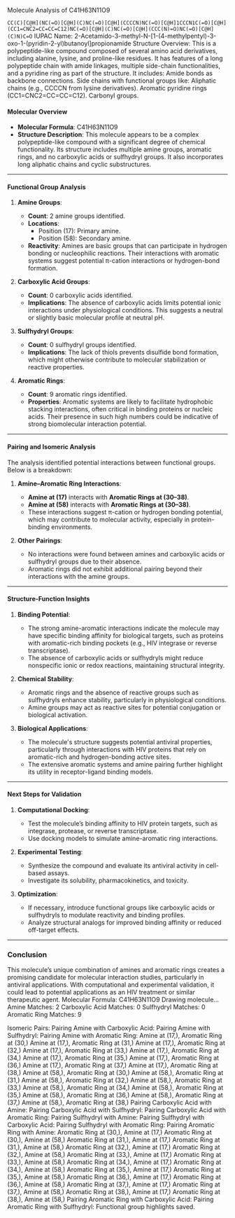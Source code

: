 Molecule Analysis of C41H63N11O9

`CC(C)[C@H](NC(=O)[C@H](C)NC(=O)[C@H](CCCCN)NC(=O)[C@H]1CCCN1C(=O)[C@H](CC1=CNC2=CC=CC=C12)NC(=O)[C@H](C)NC(=O)[C@H](CCC(N)=O)NC(=O)[C@H](C)N)C=O`
IUPAC Name:
2-Acetamido-3-methyl-N-[1-(4-methylpentyl)-3-oxo-1-(pyridin-2-yl)butanoyl]propionamide
Structure Overview:
This is a polypeptide-like compound composed of several amino acid derivatives, including alanine, lysine, and proline-like residues. It has features of a long polypeptide chain with amide linkages, multiple side-chain functionalities, and a pyridine ring as part of the structure. It includes:
Amide bonds as backbone connections.
Side chains with functional groups like:
Aliphatic chains (e.g., CCCCN from lysine derivatives).
Aromatic pyridine rings (CC1=CNC2=CC=CC=C12).
Carbonyl groups.

#### **Molecular Overview**

*   **Molecular Formula**: C41H63N11O9
*   **Structure Description**: This molecule appears to be a complex polypeptide-like compound with a significant degree of chemical functionality. Its structure includes multiple amine groups, aromatic rings, and no carboxylic acids or sulfhydryl groups. It also incorporates long aliphatic chains and cyclic substructures.

* * *

#### **Functional Group Analysis**

1.  **Amine Groups**:
    
    *   **Count**: 2 amine groups identified.
    *   **Locations**:
        *   Position (17): Primary amine.
        *   Position (58): Secondary amine.
    *   **Reactivity**: Amines are basic groups that can participate in hydrogen bonding or nucleophilic reactions. Their interactions with aromatic systems suggest potential π-cation interactions or hydrogen-bond formation.
2.  **Carboxylic Acid Groups**:
    
    *   **Count**: 0 carboxylic acids identified.
    *   **Implications**: The absence of carboxylic acids limits potential ionic interactions under physiological conditions. This suggests a neutral or slightly basic molecular profile at neutral pH.
3.  **Sulfhydryl Groups**:
    
    *   **Count**: 0 sulfhydryl groups identified.
    *   **Implications**: The lack of thiols prevents disulfide bond formation, which might otherwise contribute to molecular stabilization or reactive properties.
4.  **Aromatic Rings**:
    
    *   **Count**: 9 aromatic rings identified.
    *   **Properties**: Aromatic systems are likely to facilitate hydrophobic stacking interactions, often critical in binding proteins or nucleic acids. Their presence in such high numbers could be indicative of strong biomolecular interaction potential.

* * *

#### **Pairing and Isomeric Analysis**

The analysis identified potential interactions between functional groups. Below is a breakdown:

1.  **Amine–Aromatic Ring Interactions**:
    
    *   **Amine at (17)** interacts with **Aromatic Rings at (30–38)**.
    *   **Amine at (58)** interacts with **Aromatic Rings at (30–38)**.
    *   These interactions suggest π-cation or hydrogen bonding potential, which may contribute to molecular activity, especially in protein-binding environments.
2.  **Other Pairings**:
    
    *   No interactions were found between amines and carboxylic acids or sulfhydryl groups due to their absence.
    *   Aromatic rings did not exhibit additional pairing beyond their interactions with the amine groups.

* * *

#### **Structure-Function Insights**

1.  **Binding Potential**:
    
    *   The strong amine-aromatic interactions indicate the molecule may have specific binding affinity for biological targets, such as proteins with aromatic-rich binding pockets (e.g., HIV integrase or reverse transcriptase).
    *   The absence of carboxylic acids or sulfhydryls might reduce nonspecific ionic or redox reactions, maintaining structural integrity.
2.  **Chemical Stability**:
    
    *   Aromatic rings and the absence of reactive groups such as sulfhydryls enhance stability, particularly in physiological conditions.
    *   Amine groups may act as reactive sites for potential conjugation or biological activation.
3.  **Biological Applications**:
    
    *   The molecule's structure suggests potential antiviral properties, particularly through interactions with HIV proteins that rely on aromatic-rich and hydrogen-bonding active sites.
    *   The extensive aromatic systems and amine pairing further highlight its utility in receptor-ligand binding models.

* * *

#### **Next Steps for Validation**

1.  **Computational Docking**:
    
    *   Test the molecule’s binding affinity to HIV protein targets, such as integrase, protease, or reverse transcriptase.
    *   Use docking models to simulate amine-aromatic ring interactions.
2.  **Experimental Testing**:
    
    *   Synthesize the compound and evaluate its antiviral activity in cell-based assays.
    *   Investigate its solubility, pharmacokinetics, and toxicity.
3.  **Optimization**:
    
    *   If necessary, introduce functional groups like carboxylic acids or sulfhydryls to modulate reactivity and binding profiles.
    *   Analyze structural analogs for improved binding affinity or reduced off-target effects.

* * *

### Conclusion

This molecule’s unique combination of amines and aromatic rings creates a promising candidate for molecular interaction studies, particularly in antiviral applications. With computational and experimental validation, it could lead to potential applications as an HIV treatment or similar therapeutic agent.
Molecular Formula: C41H63N11O9
Drawing molecule...
Amine Matches: 2
Carboxylic Acid Matches: 0
Sulfhydryl Matches: 0
Aromatic Ring Matches: 9

Isomeric Pairs:
Pairing Amine with Carboxylic Acid:
Pairing Amine with Sulfhydryl:
Pairing Amine with Aromatic Ring:
  Amine at (17,), Aromatic Ring at (30,)
  Amine at (17,), Aromatic Ring at (31,)
  Amine at (17,), Aromatic Ring at (32,)
  Amine at (17,), Aromatic Ring at (33,)
  Amine at (17,), Aromatic Ring at (34,)
  Amine at (17,), Aromatic Ring at (35,)
  Amine at (17,), Aromatic Ring at (36,)
  Amine at (17,), Aromatic Ring at (37,)
  Amine at (17,), Aromatic Ring at (38,)
  Amine at (58,), Aromatic Ring at (30,)
  Amine at (58,), Aromatic Ring at (31,)
  Amine at (58,), Aromatic Ring at (32,)
  Amine at (58,), Aromatic Ring at (33,)
  Amine at (58,), Aromatic Ring at (34,)
  Amine at (58,), Aromatic Ring at (35,)
  Amine at (58,), Aromatic Ring at (36,)
  Amine at (58,), Aromatic Ring at (37,)
  Amine at (58,), Aromatic Ring at (38,)
Pairing Carboxylic Acid with Amine:
Pairing Carboxylic Acid with Sulfhydryl:
Pairing Carboxylic Acid with Aromatic Ring:
Pairing Sulfhydryl with Amine:
Pairing Sulfhydryl with Carboxylic Acid:
Pairing Sulfhydryl with Aromatic Ring:
Pairing Aromatic Ring with Amine:
  Aromatic Ring at (30,), Amine at (17,)
  Aromatic Ring at (30,), Amine at (58,)
  Aromatic Ring at (31,), Amine at (17,)
  Aromatic Ring at (31,), Amine at (58,)
  Aromatic Ring at (32,), Amine at (17,)
  Aromatic Ring at (32,), Amine at (58,)
  Aromatic Ring at (33,), Amine at (17,)
  Aromatic Ring at (33,), Amine at (58,)
  Aromatic Ring at (34,), Amine at (17,)
  Aromatic Ring at (34,), Amine at (58,)
  Aromatic Ring at (35,), Amine at (17,)
  Aromatic Ring at (35,), Amine at (58,)
  Aromatic Ring at (36,), Amine at (17,)
  Aromatic Ring at (36,), Amine at (58,)
  Aromatic Ring at (37,), Amine at (17,)
  Aromatic Ring at (37,), Amine at (58,)
  Aromatic Ring at (38,), Amine at (17,)
  Aromatic Ring at (38,), Amine at (58,)
Pairing Aromatic Ring with Carboxylic Acid:
Pairing Aromatic Ring with Sulfhydryl:
Functional group highlights saved.
